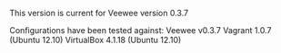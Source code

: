 
This version is current for Veewee version 0.3.7

Configurations have been tested against:
Veewee v0.3.7
Vagrant 1.0.7 (Ubuntu 12.10)
VirtualBox 4.1.18 (Ubuntu 12.10)

